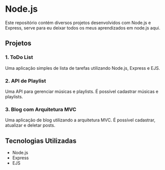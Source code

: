#  Node.js

Este repositório contém diversos projetos desenvolvidos com Node.js e Express, serve para eu deixar todos os meus aprendizados em node.js aqui.

## Projetos

### 1. ToDo List
Uma aplicação simples de lista de tarefas utilizando Node.js, Express e EJS.

### 2. API de Playlist
Uma API para gerenciar músicas e playlists. É possível cadastrar músicas e playlists.

### 3. Blog com Arquitetura MVC
Uma aplicação de blog utilizando a arquitetura MVC. É possível cadastrar, atualizar e deletar posts.

## Tecnologias Utilizadas
- Node.js
- Express
- EJS

